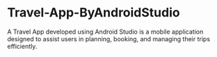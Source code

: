 # Travel-App-ByAndroidStudio
A Travel App developed using Android Studio is a mobile application designed to assist users in planning, booking, and managing their trips efficiently. 
